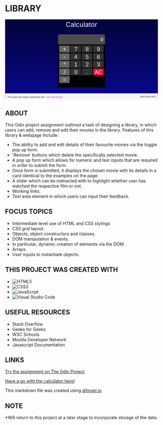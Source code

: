 # LIBRARY

![](https://github.com/GangOfFour199/Calculator/blob/main/Calculator.png)



## ABOUT

This Odin project assignment outlined a task of designing a library, in which users can add, remove and edit their movies in the library. Features of this library & webpage include:

- The ability to add and edit details of their favourite movies via the toggle pop up form.
- 'Remove' buttons which delete the specifically selected movie.
- A pop up form which allows for numeric and text inputs that are required in order to submit the form.
- Once form is submitted, it displays the chosen movie with its details in a card identical to the examples on the page.
- A slider which can be inetracted with to highlight whether user has watched the respective film or not. 
- Working links.
- Text area element in which users can input their feedback.

## FOCUS TOPICS

- Intermediate level use of HTML and CSS stylings
- CSS grid layout.
- Objects, object constructors and classes.
- DOM manipulation & events.
- In particular, dynamic creation of elements via the DOM.
- Arrays.
- User inputs to instantiate objects.

## THIS PROJECT WAS CREATED WITH

- ![HTML5](https://img.shields.io/badge/html5-%23E34F26.svg?style=for-the-badge&logo=html5&logoColor=white)   
- ![CSS3](https://img.shields.io/badge/css3-%231572B6.svg?style=for-the-badge&logo=css3&logoColor=white)   
- ![JavaScript](https://img.shields.io/badge/javascript-%23323330.svg?style=for-the-badge&logo=javascript&logoColor=%23F7DF1E)
- ![Visual Studio Code](https://img.shields.io/badge/Visual%20Studio%20Code-0078d7.svg?style=for-the-badge&logo=visual-studio-code&logoColor=white)

## USEFUL RESOURCES 

- Stack Overflow
- Geeks for Geeks
- W3C Schools
- Mozilla Developer Network
- Javascript Documentation
  
## LINKS

[Try the assignment on The Odin Project](https://www.theodinproject.com/lessons/node-path-javascript-library)

[Have a go with the calculator here!](https://gangoffour199.github.io/Calculator/)

This markdown file was created using [dilinger.io](https://dillinger.io/)

## NOTE

*Will return to this project at a later stage to incorporate storage of the data.

